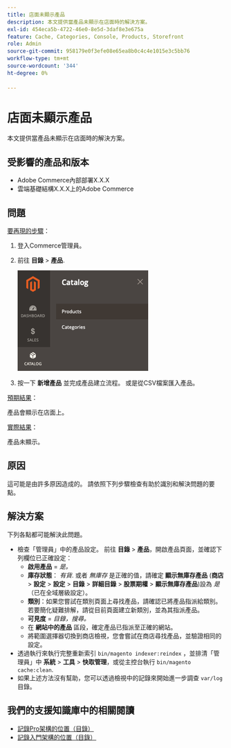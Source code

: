 ```yaml
---
title: 店面未顯示產品
description: 本文提供當產品未顯示在店面時的解決方案。
exl-id: 454eca5b-4722-46e0-8e5d-3daf8e3e675a
feature: Cache, Categories, Console, Products, Storefront
role: Admin
source-git-commit: 958179e0f3efe08e65ea8b0c4c4e1015e3c5bb76
workflow-type: tm+mt
source-wordcount: '344'
ht-degree: 0%

---
```


# 店面未顯示產品

本文提供當產品未顯示在店面時的解決方案。

## 受影響的產品和版本

* Adobe Commerce內部部署X.X.X
* 雲端基礎結構X.X.X上的Adobe Commerce

## 問題

<u>要再現的步驟</u>：

1. 登入Commerce管理員。
1. 前往 **目錄** > **產品**.

   ![open_product_page_magento_2.4.1.png](assets/open_product_page_magento_2.4.1.png)

1. 按一下 **新增產品** 並完成產品建立流程。 或是從CSV檔案匯入產品。

<u>預期結果</u>：

產品會顯示在店面上。

<u>實際結果</u>：

產品未顯示。

## 原因

這可能是由許多原因造成的。 請依照下列步驟檢查有助於識別和解決問題的要點。

## 解決方案

下列各點都可能解決此問題。

* 檢查「管理員」中的產品設定。 前往 **目錄** > **產品**，開啟產品頁面，並確認下列欄位已正確設定：
   * **啟用產品** = *是。*
   * **庫存狀態**： *有貨*. 或者 *無庫存* 是正確的值，請確定 **顯示無庫存產品** (**商店** > **設定** > **設定** > **目錄** > **詳細目錄** > **股票期權** > **顯示無庫存產品**)設為 *是* （已在全域層級設定）。
   * **類別**：如果您嘗試在類別頁面上尋找產品，請確認已將產品指派給類別。 若要簡化疑難排解，請從目前頁面建立新類別，並為其指派產品。
   * **可見度** = *目錄，搜尋。*
   * 在 **網站中的產品** 區段，確定產品已指派至正確的網站。
   * 將範圍選擇器切換到商店檢視，您會嘗試在商店尋找產品，並驗證相同的設定。
* 透過執行來執行完整重新索引 `bin/magento indexer:reindex` ，並排清「管理員」中 **系統** > **工具** > **快取管理**，或從主控台執行 `bin/magento cache:clean`.
* 如果上述方法沒有幫助，您可以透過檢視中的記錄來開始進一步調查 `var/log` 目錄。

## 我們的支援知識庫中的相關閱讀

* [記錄Pro架構的位置（目錄）](/help/how-to/general/log-locations-directories-for-pro-plan-integration-staging-production.md)
* [記錄入門架構的位置（目錄）](/help/how-to/general/log-locations-directories-for-starter-plan.md)

